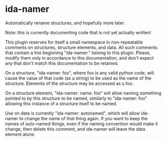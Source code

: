 # ida-namer
Automatically rename structures, and hopefully more later.

Note: this is currently documenting code that is not yet actually written!

This plugin reserves for itself a small namespace in non-repeatable comments on structures, structure elements, and data.  All such comments that contain a line beginning "ida-namer:" belong to this plugin.  Please, modify them only in accordance to this documentation, and don't expect any that don't match this documentation to be retained.

On a structure, "ida-namer: foo", where foo is any valid python code, will cause the value of that code (as a string) to be used as the name of the structure.  Elements of the structure may be accessed as s.foo.

On a structure element, "ida-namer: name: foo" will allow naming something pointed to by this structure to be named, similarly to "ida-namer: foo" allowing this instance of a structure itself to be named.

Use on data is currently "ida-namer: autonamed", which will allow ida-namer to change the name of that thing again.  If you want to keep the names of auto-named things, even if the naming convention would make it change, then delete this comment, and ida-namer will leave the data element alone.
